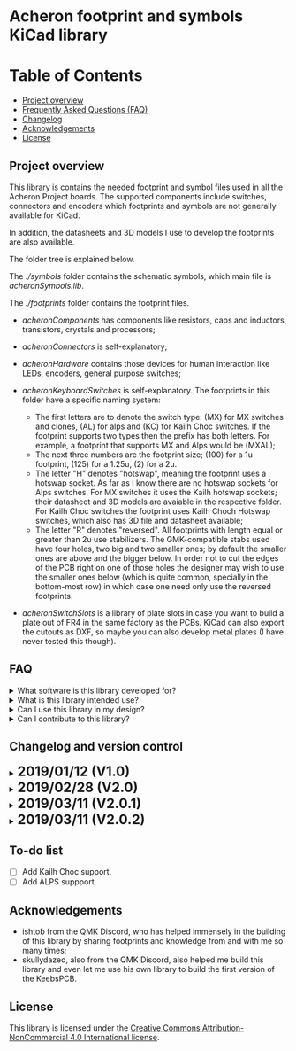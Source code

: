 # Acheron footprint and symbols KiCad library

Table of Contents
=================

  * [Project overview](#project-overview)
  * [Frequently Asked Questions (FAQ)](#faq)
  * [Changelog](#changelog-and-version-control)
  * [Acknowledgements](#Acknowledgements)
  * [License](#license)

## Project overview

This library is contains the needed footprint and symbol files used in all the Acheron Project boards. The supported components include switches, connectors and encoders which footprints and symbols are not generally available for KiCad.

In addition, the datasheets and 3D models I use to develop the footprints are also available.

The folder tree is explained below.

The *./symbols* folder contains the schematic symbols, which main file is *acheronSymbols.lib*.

The *./footprints* folder contains the footprint files.

- *acheronComponents* has components like resistors, caps and inductors, transistors, crystals and processors;

- *acheronConnectors* is self-explanatory;

- *acheronHardware* contains those devices for human interaction like LEDs, encoders, general purpose switches;

- *acheronKeyboardSwitches* is self-explanatory. The footprints in this folder have a specific naming system:

  - The first letters are to denote the switch type: (MX) for MX switches and clones, (AL) for alps and (KC) for Kailh Choc switches. If the footprint supports two types then the prefix has both letters. For example, a footprint that supports MX and Alps would be (MXAL);
  - The next three numbers are the footprint size; (100) for a 1u footprint, (125) for a 1.25u, (2) for a 2u. 
  - The letter "H" denotes "hotswap", meaning the footprint uses a hotswap socket. As far as I know there are no hotswap sockets for Alps switches. For MX switches it uses the Kailh hotswap sockets; their datasheet and 3D models are avaiable in the respective folder. For Kailh Choc switches the footprint uses Kailh Choch Hotswap switches, which also has 3D file and datasheet available;
  - The letter "R" denotes "reversed". All footprints with length equal or greater than 2u use stabilizers. The GMK-compatible stabs used have four holes, two big and two smaller ones; by default the smaller ones are above and the bigger below. In order not to cut the edges of the PCB right on one of those holes the designer may wish to use the smaller ones below (which is quite common, specially in the bottom-most row) in which case one need only use the reversed footprints.

- *acheronSwitchSlots* is a library of plate slots in case you want to build a plate out of FR4 in the same factory as the PCBs. KiCad can also export the cutouts as DXF, so maybe you can also develop metal plates (I have never tested this though).

## FAQ 

<!-------------------------------------------------------------------->

<details><summary> What software is this library developed for? </summary>

> This library is developed for the KiCad platform. I have developed these footprints myself and with help of others.

> Alternatively, I hear some people were able to import KiCad footprints and symbols to Eagle (I have never heard the same was possible for Altium, though). As I never tested this kind of conversion, I cannot guarantee that these footprints will work if convertet to Eagle.

</details>

<!-------------------------------------------------------------------->

<details><summary> What is this library intended use? </summary>

> This library is developed with the express intent of developing keyboard printed circuit boards, specially those belonging to the Acheron Project. For examples, please see my designs like the [SharkPCB](http://github.com/Gondolindrim/SharkPCB), the [ArcticPCB](http://github.com/Gondolindrim/ArcticPCB) and the [KeebsPCB](http://github.com/Gondolindrim/KeebsPCB).

</details>

<!-------------------------------------------------------------------->

<details><summary> Can I use this library in my design? </summary>

> Yes, absolutely! If your project is open-source, feel free to use it as you wish as long as you give me the credit for the footprints. If your project is closed-source please reach out to me via Discord (my username is Gondolindrim#9738), Reddit (u/1861741) or GeekHack (Gondolindrim) and I'll gladly give you a license to use the library.

</details>

<!-------------------------------------------------------------------->

<details><summary> Can I contribute to this library? </summary>

> Of course. Again, you can give me feature requests and report bugs through GitHub itself, Discord (Gondolindrim#9738), Reddit (u/1861741) or GeekHack (Gondolindrim).

</details>

## Changelog and version control

<details>
 <summary> <font size="+2"><b> 2019/01/12 (V1.0) </b></font></summary>
 <p>

 <h6> Initial version commited. </h6>

</p></details>

<!-------------------------------------------------------------------->

<details>
 <summary> <font size="+2"><b> 2019/02/28 (V2.0) </b></font></summary>
 <p>

 <h6> Folders were reorganized. </h6>
 
 <h6> New better README. </h6>

</p></details>

<!-------------------------------------------------------------------->

<details>
 <summary> <font size="+2"><b> 2019/03/11 (V2.0.1) </b></font></summary>
 <p>

 <h6> Folders were reorganized, this time for better portability. </h6>

</p></details>

<!-------------------------------------------------------------------->

<details>
 <summary> <font size="+2"><b> 2019/03/11 (V2.0.2) </b></font></summary>
 <p>

 <h6> The slotMX series of switch plate slots were added. These new slots allow the user to open the switch while it it mounted on the plate, giving him access to spring, rails and stem without needing to desolder the switch. </h6>

</p></details>


## To-do list

- [ ] Add Kailh Choc support.
- [ ] Add ALPS suppport.

## Acknowledgements

- ishtob from the QMK Discord, who has helped immensely in the building of this library by sharing footprints and knowledge from and with me so many times;
- skullydazed, also from the QMK Discord, also helped me build this library and even let me use his own library to build the first version of the KeebsPCB.

## License

This library is licensed under the [Creative Commons Attribution-NonCommercial 4.0 International license](https://creativecommons.org/licenses/by-nc/4.0/).



